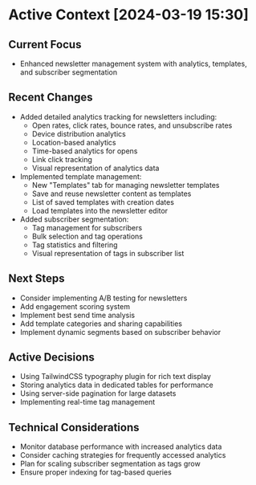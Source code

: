 # Active Context [2024-03-19 15:30]

## Current Focus

- Enhanced newsletter management system with analytics, templates, and subscriber segmentation

## Recent Changes

- Added detailed analytics tracking for newsletters including:
  - Open rates, click rates, bounce rates, and unsubscribe rates
  - Device distribution analytics
  - Location-based analytics
  - Time-based analytics for opens
  - Link click tracking
  - Visual representation of analytics data
- Implemented template management:
  - New "Templates" tab for managing newsletter templates
  - Save and reuse newsletter content as templates
  - List of saved templates with creation dates
  - Load templates into the newsletter editor
- Added subscriber segmentation:
  - Tag management for subscribers
  - Bulk selection and tag operations
  - Tag statistics and filtering
  - Visual representation of tags in subscriber list

## Next Steps

- Consider implementing A/B testing for newsletters
- Add engagement scoring system
- Implement best send time analysis
- Add template categories and sharing capabilities
- Implement dynamic segments based on subscriber behavior

## Active Decisions

- Using TailwindCSS typography plugin for rich text display
- Storing analytics data in dedicated tables for performance
- Using server-side pagination for large datasets
- Implementing real-time tag management

## Technical Considerations

- Monitor database performance with increased analytics data
- Consider caching strategies for frequently accessed analytics
- Plan for scaling subscriber segmentation as tags grow
- Ensure proper indexing for tag-based queries
